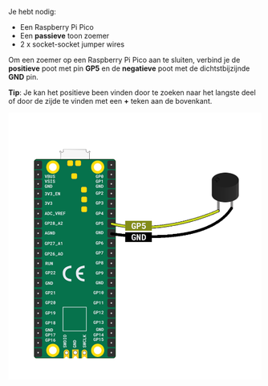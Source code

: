 Je hebt nodig:

+ Een Raspberry Pi Pico
+ Een **passieve** toon zoemer
+ 2 x socket-socket jumper wires

Om een zoemer op een Raspberry Pi Pico aan te sluiten, verbind je de **positieve** poot met pin **GP5** en de **negatieve** poot met de dichtstbijzijnde **GND** pin.

**Tip**: Je kan het positieve been vinden door te zoeken naar het langste deel of door de zijde te vinden met een **+** teken aan de bovenkant.

![Een zoemer bevestigd aan een Raspberry Pi Pico.](images/single-buzzer-wiring.png)